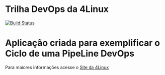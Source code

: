 # Trilha DevOps da 4Linux

<!-- Altere a Flag abaixo com sua URL do Travis -->
[![Build Status](https://travis-ci.com/LuanSouza28/DevOpsLab-HelloWorld.svg?branch=master)](https://travis-ci.com/LuanSouza28/DevOpsLab-HelloWorld)
# Aplicação criada para exemplificar o Ciclo de uma PipeLine DevOps


Para maiores informações acesse o [Site da 4Linux](https://www.4linux.com.br/cursos/devops)
